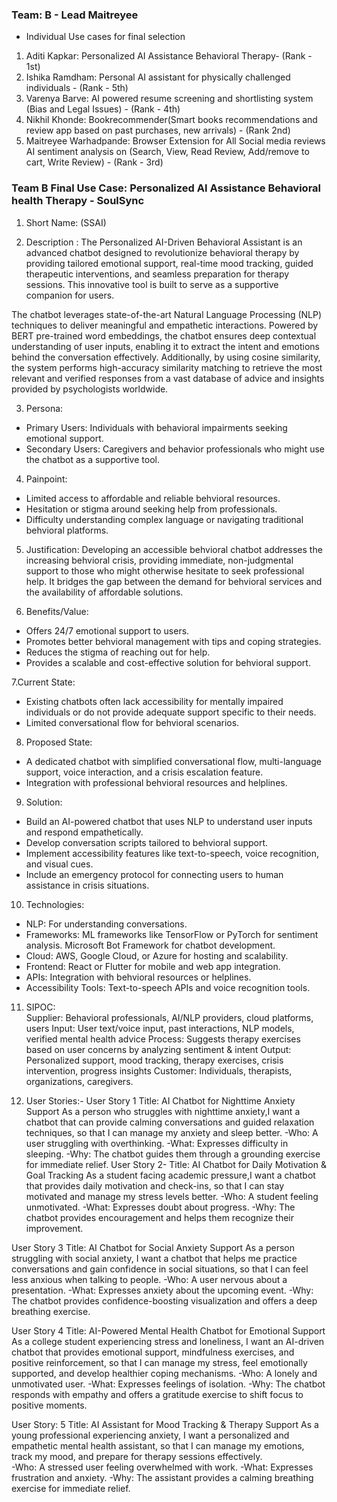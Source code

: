 ### Team: B - Lead Maitreyee
- Individual Use cases for final selection
1. Aditi Kapkar: Personalized AI Assistance Behavioral Therapy- (Rank - 1st)
2. Ishika Ramdham: Personal AI assistant for physically challenged individuals - (Rank - 5th)
3. Varenya Barve: AI powered resume screening and shortlisting system (Bias and Legal Issues) - (Rank - 4th)
4. Nikhil Khonde: Bookrecommender(Smart books recommendations and review app based on past purchases, new arrivals) - (Rank 2nd)
5. Maitreyee Warhadpande: Browser Extension for All Social media reviews AI sentiment analysis on <Product Reviews> (Search, View, Read Review, Add/remove to cart, Write Review) - (Rank - 3rd)

### Team B Final Use Case: Personalized AI Assistance Behavioral health Therapy - SoulSync
1. Short Name: (SSAI)

2. Description : The Personalized AI-Driven Behavioral Assistant is an advanced chatbot designed to revolutionize behavioral therapy by providing tailored emotional support, real-time mood tracking, guided therapeutic interventions, and seamless preparation for therapy sessions. This innovative tool is built to serve as a supportive companion for users.

The chatbot leverages state-of-the-art Natural Language Processing (NLP) techniques to deliver meaningful and empathetic interactions. Powered by BERT pre-trained word embeddings, the chatbot ensures deep contextual understanding of user inputs, enabling it to extract the intent and emotions behind the conversation effectively. Additionally, by using cosine similarity, the system performs high-accuracy similarity matching to retrieve the most relevant and verified responses from a vast database of advice and insights provided by psychologists worldwide.

3. Persona:
- Primary Users: Individuals with behavioral impairments seeking emotional support.  
- Secondary Users: Caregivers and behavior professionals who might use the chatbot as a supportive tool.

4. Painpoint:
- Limited access to affordable and reliable behvioral resources.  
- Hesitation or stigma around seeking help from professionals.  
- Difficulty understanding complex language or navigating traditional behvioral platforms.

5. Justification:
Developing an accessible behvioral chatbot addresses the increasing behvioral crisis, providing immediate, non-judgmental support to those who might otherwise hesitate to seek professional help. It bridges the gap between the demand for behvioral services and the availability of affordable solutions.

6. Benefits/Value:
- Offers 24/7 emotional support to users.  
- Promotes better behvioral management with tips and coping strategies.  
- Reduces the stigma of reaching out for help.  
- Provides a scalable and cost-effective solution for behvioral support.

7.Current State:
- Existing chatbots often lack accessibility for mentally impaired individuals or do not provide adequate support specific to their needs.  
- Limited conversational flow for behvioral scenarios.

8. Proposed State:
- A dedicated chatbot with simplified conversational flow, multi-language support, voice interaction, and a crisis escalation feature.  
- Integration with professional behvioral resources and helplines.

9. Solution:
- Build an AI-powered chatbot that uses NLP to understand user inputs and respond empathetically.  
- Develop conversation scripts tailored to behvioral support.  
- Implement accessibility features like text-to-speech, voice recognition, and visual cues.  
- Include an emergency protocol for connecting users to human assistance in crisis situations.

10. Technologies:
- NLP: For understanding conversations. 
- Frameworks: ML frameworks like TensorFlow or PyTorch for sentiment analysis. Microsoft Bot Framework for chatbot development.  
- Cloud: AWS, Google Cloud, or Azure for hosting and scalability.  
- Frontend: React or Flutter for mobile and web app integration.  
- APIs: Integration with behvioral resources or helplines.  
- Accessibility Tools: Text-to-speech APIs and voice recognition tools.

11. SIPOC:  
Supplier: Behavioral professionals, AI/NLP providers, cloud platforms, users 
Input: User text/voice input, past interactions, NLP models, verified mental health advice 
Process: Suggests therapy exercises based on user concerns by analyzing sentiment & intent 
Output: Personalized support, mood tracking, therapy exercises, crisis intervention, progress insights 
Customer: Individuals, therapists, organizations, caregivers.

12. User Stories:-
User Story 1
Title: AI Chatbot for Nighttime Anxiety Support
As a person who struggles with nighttime anxiety,I want a chatbot that can provide calming conversations and guided relaxation techniques, so that I can manage my anxiety and sleep better.
  -Who: A user struggling with overthinking.
  -What: Expresses difficulty in sleeping.
  -Why: The chatbot guides them through a grounding exercise for immediate relief.
User Story 2-
Title: AI Chatbot for Daily Motivation & Goal Tracking
As a student facing academic pressure,I want a chatbot that provides daily motivation and check-ins, so that I can stay motivated and manage my stress levels better.
  -Who: A student feeling unmotivated.
  -What: Expresses doubt about progress.
  -Why: The chatbot provides encouragement and helps them recognize their improvement.

User Story 3
Title: AI Chatbot for Social Anxiety Support
As a person struggling with social anxiety, I want a chatbot that helps me practice conversations and gain confidence in social situations, so that I can feel less anxious when talking to people.
  -Who: A user nervous about a presentation.
  -What: Expresses anxiety about the upcoming event.
  -Why: The chatbot provides confidence-boosting visualization and offers a deep breathing exercise.

User Story 4
Title: AI-Powered Mental Health Chatbot for Emotional Support
As a college student experiencing stress and loneliness, I want an AI-driven chatbot that provides emotional support, mindfulness exercises, and positive reinforcement, so that I can manage my stress, feel emotionally supported, and develop healthier coping mechanisms.
  -Who: A lonely and unmotivated user.
  -What: Expresses feelings of isolation.
  -Why: The chatbot responds with empathy and offers a gratitude exercise to shift focus to positive moments.

User Story: 5
Title: AI Assistant for Mood Tracking & Therapy Support 
As a young professional experiencing anxiety, I want a personalized and empathetic mental health assistant, so that I can manage my emotions, track my mood, and prepare for therapy sessions effectively.  
  -Who: A stressed user feeling overwhelmed with work.
  -What: Expresses frustration and anxiety.
  -Why: The assistant provides a calming breathing exercise for immediate relief.
